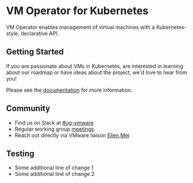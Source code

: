 # VM Operator for Kubernetes

VM Operator enables management of virtual machines with a Kubernetes-style, declarative API.

## Getting Started

If you are passionate about VMs in Kubernetes, are interested in learning about our roadmap or have ideas about the project, we'd love to hear from you!

Please see the [documentation](https://vm-operator.rtfd.io) for more information.

## Community
- Find us on Slack at [#ug-vmware](https://kubernetes.slack.com/messages/ug-vmware)
- Regular working group [meetings](https://docs.google.com/document/d/1B2oUAuNbYc8nXjRrN353Pt-mDPtwyLrBO3cok7BfV4s/edit?usp=sharing)
- Reach out directly via VMware liaison [Ellen Mei](mailto:meie@vmware.com)

## Testing
- Some additional line of change 1
- Some additional line of change 2
